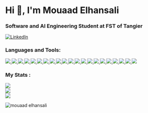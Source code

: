 <h1>Hi 👋, I'm Mouaad Elhansali</h1>
<h3>Software and AI Engineering Student at FST of Tangier</h3>

<a href="https://www.linkedin.com/in/mouaad-elhansali/" target="_blank">
  <img src="https://img.shields.io/badge/LinkedIn-0077B5?style=for-the-badge&logo=linkedin&logoColor=white" alt="LinkedIn"/>
</a>

<h3 align="left">Languages and Tools:</h3>
<p align="left">
  
  <a href="https://www.gnu.org/software/bash/" target="_blank" rel="noreferrer">
      <img src="https://skillicons.dev/icons?i=bash" />
  </a>
  <a href="https://www.cprogramming.com/" target="_blank" rel="noreferrer">
      <img src="https://skillicons.dev/icons?i=c" />
  </a>
  <a href="https://www.w3schools.com/cpp/" target="_blank" rel="noreferrer">
      <img src="https://skillicons.dev/icons?i=cpp" />
  </a>
  <a href="https://www.w3schools.com/cs/" target="_blank" rel="noreferrer">
      <img src="https://skillicons.dev/icons?i=cs" />
  </a>
  <a href="https://www.w3schools.com/css/" target="_blank" rel="noreferrer">
      <img src="https://skillicons.dev/icons?i=css" />
  </a>
  <a href="https://www.w3.org/html/" target="_blank" rel="noreferrer">
      <img src="https://skillicons.dev/icons?i=html" />
  </a>
  <a href="https://www.java.com" target="_blank" rel="noreferrer">
      <img src="https://skillicons.dev/icons?i=java" />
  </a>
  <a href="https://developer.mozilla.org/en-US/docs/Web/JavaScript" target="_blank" rel="noreferrer">
      <img src="https://skillicons.dev/icons?i=javascript" />
  </a>
  <a href="https://www.linux.org/" target="_blank" rel="noreferrer">
      <img src="https://skillicons.dev/icons?i=linux" />
  </a>
  <a href="https://www.mysql.com/" target="_blank" rel="noreferrer">
      <img src="https://skillicons.dev/icons?i=mysql" />
  </a>
  <a href="https://www.php.net" target="_blank" rel="noreferrer">
      <img src="https://skillicons.dev/icons?i=php" />
  </a>
  <a href="https://www.postgresql.org" target="_blank" rel="noreferrer">
      <img src="https://skillicons.dev/icons?i=postgres" />
  </a>
  <a href="https://www.python.org" target="_blank" rel="noreferrer">
      <img src="https://skillicons.dev/icons?i=python" />
  </a>
  <a href="https://www.sqlite.org/" target="_blank" rel="noreferrer">
      <img src="https://skillicons.dev/icons?i=sqlite" />
  </a>
  <a href="https://unity.com/" target="_blank" rel="noreferrer">
      <img src="https://skillicons.dev/icons?i=unity" />
  </a>
  <a href="https://getbootstrap.com/" target="_blank" rel="noreferrer">
      <img src="https://skillicons.dev/icons?i=bootstrap" />
  </a>
  <a href="https://tailwindcss.com/" target="_blank" rel="noreferrer">
      <img src="https://skillicons.dev/icons?i=tailwind" />
  </a>
  <a href="https://spring.io/" target="_blank" rel="noreferrer">
      <img src="https://skillicons.dev/icons?i=spring" />
  </a>
    <a href="https://angular.dev/" target="_blank" rel="noreferrer">
      <img src="https://skillicons.dev/icons?i=angular" />
  </a>
    <a href="https://www.tensorflow.org/" target="_blank" rel="noreferrer">
      <img src="https://skillicons.dev/icons?i=tensorflow" />
  </a>
  <a href="https://www.ubuntu.com/" target="_blank" rel="noreferrer">
      <img src="https://skillicons.dev/icons?i=ubuntu" />
  </a>
</p>

<h3 align="left">My Stats :</h3>

![](https://github-readme-stats.vercel.app/api?username=son-of-mountain&theme=blue-green&hide_border=false&include_all_commits=false&count_private=false)<br/>
![](https://github-readme-streak-stats.herokuapp.com/?user=son-of-mountain&theme=blue-green&hide_border=false)<br/>
![](https://github-readme-stats.vercel.app/api/top-langs/?username=son-of-mountain&theme=blue-green&hide_border=false&include_all_commits=false&count_private=false&layout=compact)

<p align="left">
<img align="left" src="https://github-profile-summary-cards.vercel.app/api/cards/profile-details?username=son-of-mountain&theme=github_dark" alt="mouaad elhansali" />
</p>

